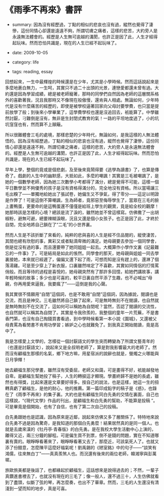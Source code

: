# 《雨季不再來》書評

- summary: 
    因為沒有經歷過，丁點的相似的悲哀也沒有過，縱然也覺得了淒慘，這份同情心卻還是遠遠不夠，所謂切膚之痛者，這樣的悲苦，大約旁人是永遠無法體會的。經歷是人生無可逾越的溝閡，也許正是因了此，人生才經得起玩味。然而恐怕共識是，現在的人生已經不起玩味了。

- date: 2009-10-05
- category: life
- tags: reading, essay


回想起來，一生中最輝煌的時候還是在少年，尤其是小學時候。然而這話說起來是多麼地蒼白無力，一生呵，其實只不過二十出頭的光景，連戀愛都還未曾有過。大約還是因為學習成績，總是被老師寵著，那時的同學們自然因為老師的這層關系格外的喜歡著我，況且我那時又不像現在般傲慢，還肯與人相處。無論如何，少年時代是沒有什麼痛苦的經歷的，即使是被學校逼著回家向父母討要學費，也只當是提前放學了般；到後來小學畢業了，這學費學校也還是沒追回去，衹能算了。中學雖然討厭，刁難倒是沒有，無非是生封閉式教育的氣！一路的平坦地度過了，小的坑坑窪窪也有，然而算不上顛簸。

所以很難體會三毛的處境，那樣悲楚的少年時代，無論如何，是我這樣的人無法體悟的。因為沒有經歷過，丁點的相似的悲哀也沒有過，縱然也覺得了淒慘，這份同情心卻還是遠遠不夠，所謂切膚之痛者，這樣的悲苦，大約旁人是永遠無法體會的。經歷是人生無可逾越的溝閡，也許正是因了此，人生才經得起玩味。然而恐怕共識是，現在的人生已經不起玩味了。

早年上學，整個的竟或是個悲劇，及至後來竟鬧得要《逃學為讀書》了，也算是傳奇了。戲劇的人生中的幽默感，大抵如此，多麼的嘲諷！其實是三毛被嘲諷了，是她的一個數學老師，因為她三次數學小考都得了滿分，總是覺得不可能，這樣一個平日數學並不夠優秀的孩子是沒有資格得滿分的，完全地沒有資格。所以當場讓三毛出糗了——單獨地給她出了張試卷，她偏生又不爭氣，得了零分——這足以明證是作弊了！可是這倒不算嘲諷，生為師者，竟邪惡至侮辱學生了，當眾在三毛的臉上畫鴨蛋，更要命的是這鴨蛋還不僅僅是給班上學生的觀賞，竟是給全校的觀摩！她那時該是怎樣的心境？總該是流了淚的，雖然她並不曾這樣寫。仿佛撒了一出胡椒粉，避無可避，總要辣糊淚眼，況且又還是個小女孩子。也正是因了此，才終於自閉，完全地將自己鎖在了“二毛”的小世界裏。

然而人生是不該折斷了來看的，純粹的悲與喜的人生是經不住品閱的，縱使淒苦，其間也總有欣慰的事，異彩又或者點滴卑微的滿足。她母親要去參加一個同學會，倒是從沒有過的事，而且還要帶了她同姐姐一起去。大概算作小學作文裏《記最難忘的一件事》了。可是結局是如此的悵然。同學會的那天，她母親與姐姐一同去學裏接她，本來就已經遲了，偏偏又還下起了雨，可想而知是沒有趕上的，還淋了個落湯雞。可是至少穿上了新衣服，口裏雖然啃定了不喜歡，其實如同情侶的打情罵俏般。而且等待的過程是喜悅的，她母親突然有了那許多回憶，給她們講故事，講年輕時候的故事；多少也是可喜的，較平日裏自然平添了生趣，也不必喊出“母親，你再用愛來逼我，我要瘋了”——這倒是我的心聲。

我其實很不情願用“自閉”這個詞，也是不敢用“自閉”這個詞，因為據說，閱讀也是交流，而且是神交。三毛雖然將自己鎖了起來，可是無時無刻不在閱讀，也自然就是無時無刻不在交流了，這如何可以稱她為自閉呢？當然，否認了閱讀的交流性，也自然就可以稱其為自閉了。其實是令我欣羨的，我整個的童年一片荒蕪，不是書香門第，也沒有自己掏錢買書看過，到中學時候看第一本小說《圍城》，又還被父母責罵為看閒書不肯用功學習；嫉妒之心也就難免了。到我真正開始閱讀，竟是高中了。

我是怎樣愛上文學的，怎樣從一個討厭語文的學生突而轉變為了所謂文藝青年的（也還是討厭語文），說起來又是全叔明老師了，算是對我影響最大的老師了。然而沒有顧福生那樣的名氣，鄉下地方嘛，用星宿派的說辭也就是，螢燭之火哪能與日月爭輝！

她去顧福生那兒學畫，雖然沒有受委屈，老師又和藹，可是畫得不好，衹能越發地自卑。是顧福生幫她投了稿子，人生的轉捩這才顯現。學畫終歸不是她的長處，雖然也有得獎，比起來還是文章要好得多。按自己的說法，也是這樣，她這一生的扭轉真虧了顧福生，是他的耐心，他的推薦。第一篇印成鉛字的稿子是《惑》，也錄在了《雨季不再來》的集子裏。大約也是有顧福生同白先勇的交情在裏面，自己也這樣說，“《現代文學》作品的刊出，是顧福生和白先勇的幫助，不能算是投稿 ”。可是畢竟是個開始，也有了自信，也有了第二次自己的投稿。

白先勇跟她也是認識，因為原來是近鄰，說起來仿佛又多了層關係了。特特地來說白先勇不過是因為驚奇，是我知道的那個白先勇麼！結果居然真的是同一個人。也就是去歲來漢的《牡丹亭·青春版》的白先勇。是在我校大學生活動中心上演的，離得又近，兩三分鐘的腳程。可是偏生買不到票，倒不是錢的問題，實在不知道哪裏有賣的。眼睜睜看著來了，眼睜睜看著又去了，那麼近，可該氣死人了。也就又添了份醋意，怎麼陳平這麼好福氣呢！劉禹錫的《陋室銘》中的句子——“談笑有鴻儒，往來無白丁”——真真羨煞人也。而況還有後來的兩位老師，韓湘寧與彭萬墀。

旅歐旅美都是後話了，也都緣起於顧福生，這話想來是說得過去的；不然，一輩子真鑽進書裡去了，也就沒有現在的三毛了；像一般人，還不過三十，人生仿佛就看到了盡頭，似斷了弦的琴，再怎麼奏，也出不了華章。然而，三毛的人生還沒有清淺到一望而知的地步，真是可喜。
